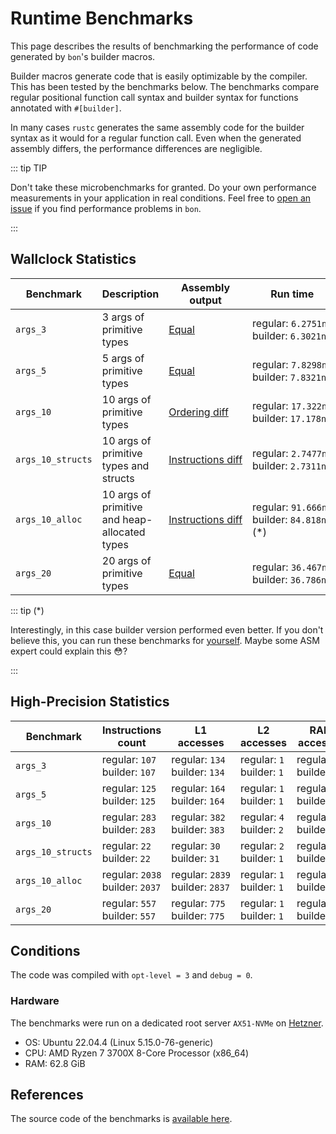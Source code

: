 # Runtime Benchmarks

This page describes the results of benchmarking the performance of code generated by `bon`'s builder macros.

Builder macros generate code that is easily optimizable by the compiler. This has been tested by the benchmarks below. The benchmarks compare regular positional function call syntax and builder syntax for functions annotated with `#[builder]`.

In many cases `rustc` generates the same assembly code for the builder syntax as it would for a regular function call. Even when the generated assembly differs, the performance differences are negligible.

::: tip TIP

Don't take these microbenchmarks for granted. Do your own performance measurements in your application in real conditions. Feel free to [open an issue](https://github.com/elastio/bon/issues) if you find performance problems in `bon`.

:::

<!-- Prevent wrapping in tables -->
<style>
.bon-wallclock-stats-table tr > td:not(:nth-child(2))  {
    white-space: nowrap;
}
.bon-high-precision-stats-table tr > td {
    white-space: nowrap;
}
</style>

## Wallclock Statistics

<div class="bon-wallclock-stats-table">

| Benchmark         | Description                                   | Assembly output                                      | Run time                                         |
| ----------------- | --------------------------------------------- | ---------------------------------------------------- | ------------------------------------------------ |
| `args_3`          | 3 args of primitive types                     | [Equal](https://godbolt.org/z/xKvqr35TM)             | regular: `6.2751ns`<br/>builder: `6.3021ns`      |
| `args_5`          | 5 args of primitive types                     | [Equal](https://godbolt.org/z/oPc35ees5)             | regular: `7.8298ns`<br/>builder: `7.8321ns`      |
| `args_10`         | 10 args of primitive types                    | [Ordering diff](https://godbolt.org/z/Ys9EszPTv)     | regular: `17.322ns`<br/>builder: `17.178ns`      |
| `args_10_structs` | 10 args of primitive types and structs        | [Instructions diff](https://godbolt.org/z/YxjdGMncs) | regular: `2.7477ns`<br/>builder: `2.7311ns`      |
| `args_10_alloc`   | 10 args of primitive and heap-allocated types | [Instructions diff](https://godbolt.org/z/chdnTYdqh) | regular: `91.666ns`<br/>builder: `84.818ns` (\*) |
| `args_20`         | 20 args of primitive types                    | [Equal](https://godbolt.org/z/13ncxPT5s)             | regular: `36.467ns`<br/>builder: `36.786ns`      |

</div>

::: tip (\*)

Interestingly, in this case builder version performed even better. If you don't believe this, you can run these benchmarks for [yourself][benchmarks-source]. Maybe some ASM expert could explain this 😳?

:::

## High-Precision Statistics

<div class="bon-high-precision-stats-table">

| Benchmark         | Instructions count                  | L1 accesses                         | L2 accesses                   | RAM accesses                    |
| ----------------- | ----------------------------------- | ----------------------------------- | ----------------------------- | ------------------------------- |
| `args_3`          | regular: `107`<br/>builder: `107`   | regular: `134`<br/>builder: `134`   | regular: `1`<br/>builder: `1` | regular: `8`<br/>builder: `8`   |
| `args_5`          | regular: `125`<br/>builder: `125`   | regular: `164`<br/>builder: `164`   | regular: `1`<br/>builder: `1` | regular: `7`<br/>builder: `7`   |
| `args_10`         | regular: `283`<br/>builder: `283`   | regular: `382`<br/>builder: `383`   | regular: `4`<br/>builder: `2` | regular: `18`<br/>builder: `19` |
| `args_10_structs` | regular: `22`<br/>builder: `22`     | regular: `30`<br/>builder: `31`     | regular: `2`<br/>builder: `1` | regular: `5`<br/>builder: `5`   |
| `args_10_alloc`   | regular: `2038`<br/>builder: `2037` | regular: `2839`<br/>builder: `2837` | regular: `1`<br/>builder: `1` | regular: `33`<br/>builder: `34` |
| `args_20`         | regular: `557`<br/>builder: `557`   | regular: `775`<br/>builder: `775`   | regular: `1`<br/>builder: `1` | regular: `32`<br/>builder: `32` |

</div>

## Conditions

The code was compiled with `opt-level = 3` and `debug = 0`.

### Hardware

The benchmarks were run on a dedicated root server `AX51-NVMe` on [Hetzner](https://www.hetzner.com/).

-   OS: Ubuntu 22.04.4 (Linux 5.15.0-76-generic)
-   CPU: AMD Ryzen 7 3700X 8-Core Processor (x86_64)
-   RAM: 62.8 GiB

## References

The source code of the benchmarks is [available here][benchmarks-source].

[benchmarks-source]: https://github.com/elastio/bon/tree/master/benchmarks/runtime
